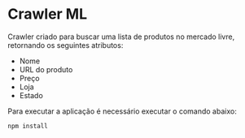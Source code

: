 # Crawler ML

Crawler criado para buscar uma lista de produtos no mercado livre, retornando os seguintes atributos:
- Nome
- URL do produto
- Preço
- Loja
- Estado

Para executar a aplicação é necessário executar o comando abaixo:

```npm install```
